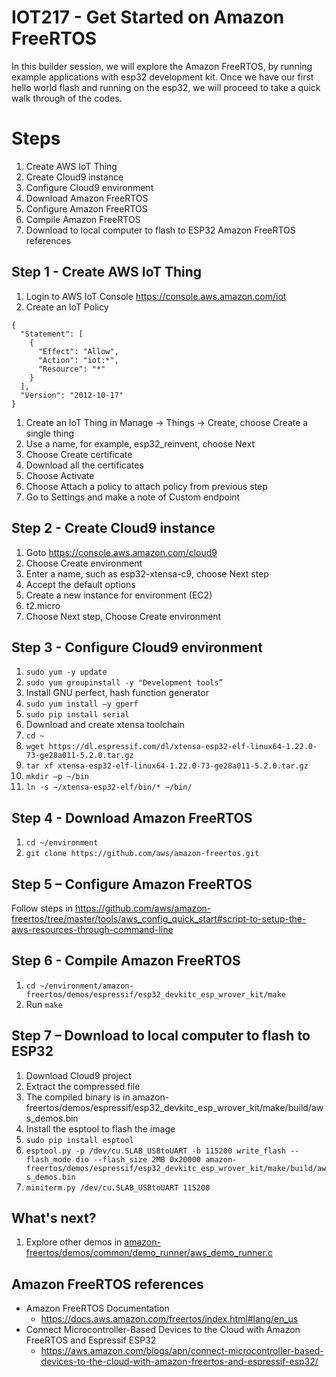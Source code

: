 # IOT217 - Get Started on Amazon FreeRTOS

In this builder session, we will explore the Amazon FreeRTOS, by running example applications with esp32 development kit. Once we have our first hello world flash and running on the esp32, we will proceed to take a quick walk through of the codes.

# Steps	

1. Create AWS IoT Thing
1. Create Cloud9 instance
1. Configure Cloud9 environment
1. Download Amazon FreeRTOS
1. Configure Amazon FreeRTOS
1. Compile Amazon FreeRTOS
1. Download to local computer to flash to ESP32
Amazon FreeRTOS references

## Step 1 - Create AWS IoT Thing

1.	Login to AWS IoT Console https://console.aws.amazon.com/iot
1.	Create an IoT Policy
```
{
  "Statement": [
    {
      "Effect": "Allow",
      "Action": "iot:*",
      "Resource": "*"
    }
  ],
  "Version": "2012-10-17"
}
```
1.	Create an IoT Thing in Manage -> Things -> Create, choose Create a single thing
1.	Use a name, for example, esp32_reinvent, choose Next
1.	Choose Create certificate
1.	Download all the certificates
1.	Choose Activate
1.	Choose Attach a policy to attach policy from previous step
1.	Go to Settings and make a note of Custom endpoint

## Step 2 - Create Cloud9 instance

1.	Goto https://console.aws.amazon.com/cloud9
1.	Choose Create environment
1.	Enter a name, such as esp32-xtensa-c9, choose Next step
1.	Accept the default options
1.	Create a new instance for environment (EC2)
1.	t2.micro
1.	Choose Next step, Choose Create environment

## Step 3 - Configure Cloud9 environment

1.	`sudo yum -y update`
1.	`sudo yum groupinstall -y "Development tools”`
1.	Install GNU perfect, hash function generator
   1.	`sudo yum install –y gperf`
   1.	`sudo pip install serial`
1.	Download and create xtensa toolchain
   1.	`cd ~`
   1.	`wget https://dl.espressif.com/dl/xtensa-esp32-elf-linux64-1.22.0-73-ge28a011-5.2.0.tar.gz`
   1.	`tar xf xtensa-esp32-elf-linux64-1.22.0-73-ge28a011-5.2.0.tar.gz`
1.	`mkdir –p ~/bin`
1.	`ln -s ~/xtensa-esp32-elf/bin/* ~/bin/`

## Step 4 - Download Amazon FreeRTOS

1.	`cd ~/environment`
1.	`git clone https://github.com/aws/amazon-freertos.git`

## Step 5 – Configure Amazon FreeRTOS

Follow steps in https://github.com/aws/amazon-freertos/tree/master/tools/aws_config_quick_start#script-to-setup-the-aws-resources-through-command-line

## Step 6 - Compile Amazon FreeRTOS

1.	`cd ~/environment/amazon-freertos/demos/espressif/esp32_devkitc_esp_wrover_kit/make`
1.	Run `make`

## Step 7 – Download to local computer to flash to ESP32

1.	Download Cloud9 project
1.	Extract the compressed file
1.	The compiled binary is in amazon-freertos/demos/espressif/esp32_devkitc_esp_wrover_kit/make/build/aws_demos.bin
1.	Install the esptool to flash the image
1.	`sudo pip install esptool`
1.	`esptool.py -p /dev/cu.SLAB_USBtoUART -b 115200 write_flash --flash_mode dio --flash_size 2MB 0x20000 amazon-freertos/demos/espressif/esp32_devkitc_esp_wrover_kit/make/build/aws_demos.bin`
1.	`miniterm.py /dev/cu.SLAB_USBtoUART 115200`

## What's next?

1. Explore other demos in [amazon-freertos/demos/common/demo_runner/aws_demo_runner.c](https://github.com/aws/amazon-freertos/blob/master/demos/common/demo_runner/aws_demo_runner.c)

## Amazon FreeRTOS references

* Amazon FreeRTOS Documentation
   * https://docs.aws.amazon.com/freertos/index.html#lang/en_us
* Connect Microcontroller-Based Devices to the Cloud with Amazon FreeRTOS and Espressif ESP32
   * https://aws.amazon.com/blogs/apn/connect-microcontroller-based-devices-to-the-cloud-with-amazon-freertos-and-espressif-esp32/


